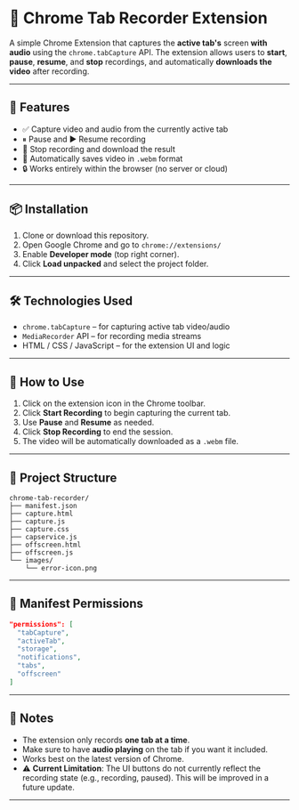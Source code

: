 
# 🎥 Chrome Tab Recorder Extension

A simple Chrome Extension that captures the **active tab's** screen **with audio** using the `chrome.tabCapture` API. The extension allows users to **start**, **pause**, **resume**, and **stop** recordings, and automatically **downloads the video** after recording.

---

## 🚀 Features

- ✅ Capture video and audio from the currently active tab  
- ⏸ Pause and ▶️ Resume recording  
- 🛑 Stop recording and download the result  
- 💾 Automatically saves video in `.webm` format  
- 🔒 Works entirely within the browser (no server or cloud)

---

## 📦 Installation

1. Clone or download this repository.
2. Open Google Chrome and go to `chrome://extensions/`
3. Enable **Developer mode** (top right corner).
4. Click **Load unpacked** and select the project folder.

---

## 🛠 Technologies Used

- `chrome.tabCapture` – for capturing active tab video/audio  
- `MediaRecorder` API – for recording media streams  
- HTML / CSS / JavaScript – for the extension UI and logic

---

## 🧪 How to Use

1. Click on the extension icon in the Chrome toolbar.
2. Click **Start Recording** to begin capturing the current tab.
3. Use **Pause** and **Resume** as needed.
4. Click **Stop Recording** to end the session.
5. The video will be automatically downloaded as a `.webm` file.

---

## 📁 Project Structure

```
chrome-tab-recorder/
├── manifest.json
├── capture.html
├── capture.js
├── capture.css
├── capservice.js
├── offscreen.html
├── offscreen.js
└── images/
    └── error-icon.png
```

---

## 📄 Manifest Permissions

```json
"permissions": [
  "tabCapture",
  "activeTab",
  "storage",
  "notifications",
  "tabs",
  "offscreen"
]
```

---

## 📌 Notes

- The extension only records **one tab at a time**.
- Make sure to have **audio playing** on the tab if you want it included.
- Works best on the latest version of Chrome.
- ⚠️ **Current Limitation**: The UI buttons do not currently reflect the recording state (e.g., recording, paused). This will be improved in a future update.

---




